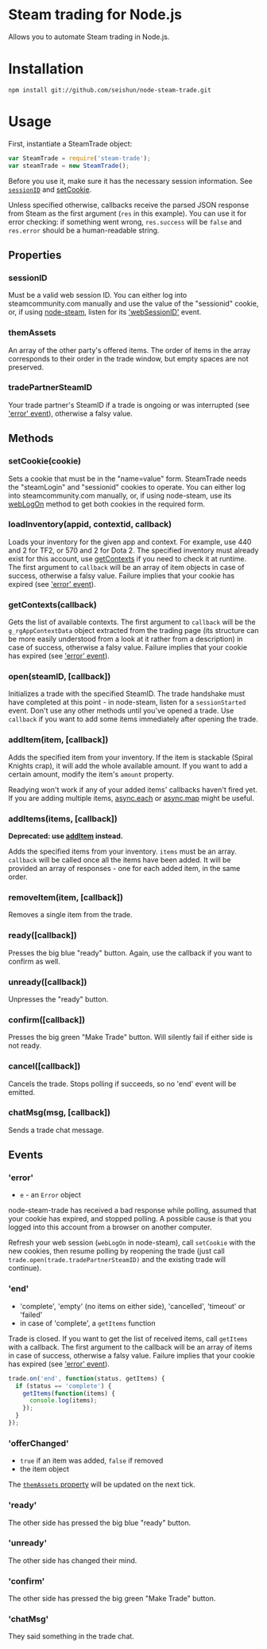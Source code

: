 # Steam trading for Node.js

Allows you to automate Steam trading in Node.js.

# Installation

```
npm install git://github.com/seishun/node-steam-trade.git
```

# Usage
First, instantiate a SteamTrade object:

```js
var SteamTrade = require('steam-trade');
var steamTrade = new SteamTrade();
```

Before you use it, make sure it has the necessary session information. See [`sessionID`](#sessionid) and [setCookie](#setcookiecookie).

Unless specified otherwise, callbacks receive the parsed JSON response from Steam as the first argument (`res` in this example). You can use it for error checking: if something went wrong, `res.success` will be `false` and `res.error` should be a human-readable string. 

## Properties

### sessionID
Must be a valid web session ID. You can either log into steamcommunity.com manually and use the value of the "sessionid" cookie, or, if using [node-steam](https://github.com/seishun/node-steam), listen for its ['webSessionID'](https://github.com/seishun/node-steam#websessionid) event.

### themAssets
An array of the other party's offered items. The order of items in the array corresponds to their order in the trade window, but empty spaces are not preserved.

### tradePartnerSteamID
Your trade partner's SteamID if a trade is ongoing or was interrupted (see ['error' event](#error)), otherwise a falsy value.

## Methods

### setCookie(cookie)
Sets a cookie that must be in the "name=value" form. SteamTrade needs the "steamLogin" and "sessionid" cookies to operate. You can either log into steamcommunity.com manually, or, if using node-steam, use its [webLogOn](https://github.com/seishun/node-steam#weblogoncallback) method to get both cookies in the required form.

### loadInventory(appid, contextid, callback)
Loads your inventory for the given app and context. For example, use 440 and 2 for TF2, or 570 and 2 for Dota 2. The specified inventory must already exist for this account, use [getContexts](#getcontextscallback) if you need to check it at runtime. The first argument to `callback` will be an array of item objects in case of success, otherwise a falsy value. Failure implies that your cookie has expired (see ['error' event](#error)).

### getContexts(callback)
Gets the list of available contexts. The first argument to `callback` will be the `g_rgAppContextData` object extracted from the trading page (its structure can be more easily understood from a look at it rather from a description) in case of success, otherwise a falsy value. Failure implies that your cookie has expired (see ['error' event](#error)).

### open(steamID, [callback])
Initializes a trade with the specified SteamID. The trade handshake must have completed at this point - in node-steam, listen for a `sessionStarted` event. Don't use any other methods until you've opened a trade. Use `callback` if you want to add some items immediately after opening the trade.

### addItem(item, [callback])
Adds the specified item from your inventory. If the item is stackable (Spiral Knights crap), it will add the whole available amount. If you want to add a certain amount, modify the item's `amount` property.

Readying won't work if any of your added items' callbacks haven't fired yet. If you are adding multiple items, [async.each](https://github.com/caolan/async#each) or [async.map](https://github.com/caolan/async#map) might be useful.

### addItems(items, [callback])
**Deprecated: use [addItem](#additemitem-callback) instead.**

Adds the specified items from your inventory. `items` must be an array. `callback` will be called once all the items have been added. It will be provided an array of responses - one for each added item, in the same order.

### removeItem(item, [callback])
Removes a single item from the trade.

### ready([callback])
Presses the big blue "ready" button. Again, use the callback if you want to confirm as well.

### unready([callback])
Unpresses the "ready" button.

### confirm([callback])
Presses the big green "Make Trade" button. Will silently fail if either side is not ready.

### cancel([callback])
Cancels the trade. Stops polling if succeeds, so no 'end' event will be emitted.

### chatMsg(msg, [callback])
Sends a trade chat message.


## Events

### 'error'
* `e` - an `Error` object

node-steam-trade has received a bad response while polling, assumed that your cookie has expired, and stopped polling. A possible cause is that you logged into this account from a browser on another computer.

Refresh your web session (`webLogOn` in node-steam), call `setCookie` with the new cookies, then resume polling by reopening the trade (just call `trade.open(trade.tradePartnerSteamID)` and the existing trade will continue).

### 'end'
* 'complete', 'empty' (no items on either side), 'cancelled', 'timeout' or 'failed' 
* in case of 'complete', a `getItems` function

Trade is closed. If you want to get the list of received items, call `getItems` with a callback. The first argument to the callback will be an array of items in case of success, otherwise a falsy value. Failure implies that your cookie has expired (see ['error' event](#error)).

```js
trade.on('end', function(status, getItems) {
  if (status == 'complete') {
    getItems(function(items) {
      console.log(items);
    });
  }
});
```

### 'offerChanged'
* `true` if an item was added, `false` if removed
* the item object

The [`themAssets` property](#themassets) will be updated on the next tick.

### 'ready'
The other side has pressed the big blue "ready" button.

### 'unready'
The other side has changed their mind.

### 'confirm'
The other side has pressed the big green "Make Trade" button.

### 'chatMsg'
They said something in the trade chat.
